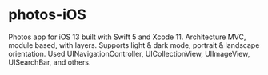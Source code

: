 # photos-iOS
Photos app for iOS 13 built with Swift 5 and Xcode 11. Architecture MVC, module based, with layers. Supports light &amp; dark mode, portrait &amp; landscape orientation. Used UINavigationController, UICollectionView, UIImageView, UISearchBar, and others.
